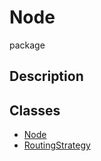 # Node
package
## Description

## Classes
* [Node](Node/../Node/Node.md)
* [RoutingStrategy](Node/../Node/RoutingStrategy.md)
